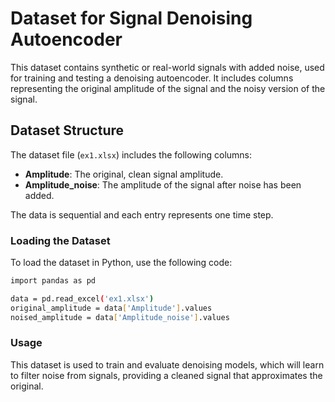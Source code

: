 # Dataset for Signal Denoising Autoencoder

This dataset contains synthetic or real-world signals with added noise, used for training and testing a denoising autoencoder. It includes columns representing the original amplitude of the signal and the noisy version of the signal.

## Dataset Structure

The dataset file (`ex1.xlsx`) includes the following columns:
- **Amplitude**: The original, clean signal amplitude.
- **Amplitude_noise**: The amplitude of the signal after noise has been added.

The data is sequential and each entry represents one time step.

### Loading the Dataset
To load the dataset in Python, use the following code:

```bash
import pandas as pd

data = pd.read_excel('ex1.xlsx')
original_amplitude = data['Amplitude'].values
noised_amplitude = data['Amplitude_noise'].values
```

### Usage
This dataset is used to train and evaluate denoising models, which will learn to filter noise from signals, providing a cleaned signal that approximates the original.
